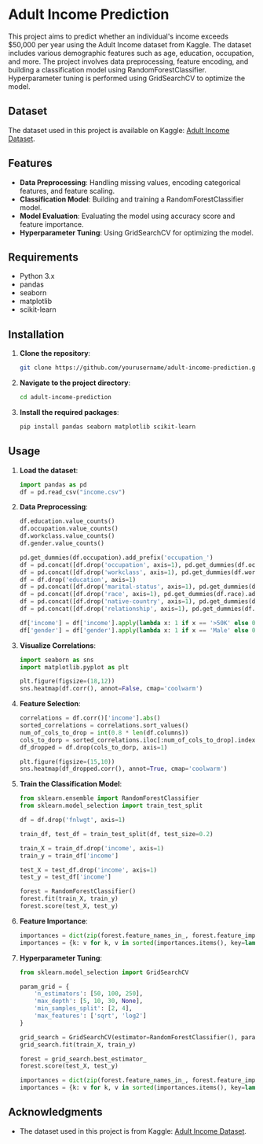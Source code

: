 # Adult Income Prediction

This project aims to predict whether an individual's income exceeds $50,000 per year using the Adult Income dataset from Kaggle. The dataset includes various demographic features such as age, education, occupation, and more. The project involves data preprocessing, feature encoding, and building a classification model using RandomForestClassifier. Hyperparameter tuning is performed using GridSearchCV to optimize the model.

## Dataset

The dataset used in this project is available on Kaggle: [Adult Income Dataset](https://www.kaggle.com/datasets/wenruliu/adult-income-dataset).

## Features

- **Data Preprocessing**: Handling missing values, encoding categorical features, and feature scaling.
- **Classification Model**: Building and training a RandomForestClassifier model.
- **Model Evaluation**: Evaluating the model using accuracy score and feature importance.
- **Hyperparameter Tuning**: Using GridSearchCV for optimizing the model.

## Requirements

- Python 3.x
- pandas
- seaborn
- matplotlib
- scikit-learn

## Installation

1. **Clone the repository**:
    ```sh
    git clone https://github.com/yourusername/adult-income-prediction.git
    ```

2. **Navigate to the project directory**:
    ```sh
    cd adult-income-prediction
    ```

3. **Install the required packages**:
    ```sh
    pip install pandas seaborn matplotlib scikit-learn
    ```

## Usage

1. **Load the dataset**:
    ```python
    import pandas as pd
    df = pd.read_csv("income.csv")
    ```

2. **Data Preprocessing**:
    ```python
    df.education.value_counts()
    df.occupation.value_counts()
    df.workclass.value_counts()
    df.gender.value_counts()

    pd.get_dummies(df.occupation).add_prefix('occupation_')
    df = pd.concat([df.drop('occupation', axis=1), pd.get_dummies(df.occupation).add_prefix('occupation_')], axis=1)
    df = pd.concat([df.drop('workclass', axis=1), pd.get_dummies(df.workclass).add_prefix('workclass_')], axis=1)
    df = df.drop('education', axis=1)
    df = pd.concat([df.drop('marital-status', axis=1), pd.get_dummies(df['marital-status']).add_prefix('marital-status_')], axis=1)
    df = pd.concat([df.drop('race', axis=1), pd.get_dummies(df.race).add_prefix('race_')], axis=1)
    df = pd.concat([df.drop('native-country', axis=1), pd.get_dummies(df['native-country']).add_prefix('native-country_')], axis=1)
    df = pd.concat([df.drop('relationship', axis=1), pd.get_dummies(df.relationship).add_prefix('relationship_')], axis=1)

    df['income'] = df['income'].apply(lambda x: 1 if x == '>50K' else 0)
    df['gender'] = df['gender'].apply(lambda x: 1 if x == 'Male' else 0)
    ```

3. **Visualize Correlations**:
    ```python
    import seaborn as sns
    import matplotlib.pyplot as plt

    plt.figure(figsize=(18,12))
    sns.heatmap(df.corr(), annot=False, cmap='coolwarm')
    ```

4. **Feature Selection**:
    ```python
    correlations = df.corr()['income'].abs()
    sorted_correlations = correlations.sort_values()
    num_of_cols_to_drop = int(0.8 * len(df.columns))
    cols_to_dorp = sorted_correlations.iloc[:num_of_cols_to_drop].index
    df_dropped = df.drop(cols_to_dorp, axis=1)

    plt.figure(figsize=(15,10))
    sns.heatmap(df_dropped.corr(), annot=True, cmap='coolwarm')
    ```

5. **Train the Classification Model**:
    ```python
    from sklearn.ensemble import RandomForestClassifier
    from sklearn.model_selection import train_test_split

    df = df.drop('fnlwgt', axis=1)

    train_df, test_df = train_test_split(df, test_size=0.2)

    train_X = train_df.drop('income', axis=1)
    train_y = train_df['income']

    test_X = test_df.drop('income', axis=1)
    test_y = test_df['income']

    forest = RandomForestClassifier()
    forest.fit(train_X, train_y)
    forest.score(test_X, test_y)
    ```

6. **Feature Importance**:
    ```python
    importances = dict(zip(forest.feature_names_in_, forest.feature_importances_))
    importances = {k: v for k, v in sorted(importances.items(), key=lambda x: x[1], reverse=True)}
    ```

7. **Hyperparameter Tuning**:
    ```python
    from sklearn.model_selection import GridSearchCV

    param_grid = {
        'n_estimators': [50, 100, 250],
        'max_depth': [5, 10, 30, None],
        'min_samples_split': [2, 4],
        'max_features': ['sqrt', 'log2']
    }

    grid_search = GridSearchCV(estimator=RandomForestClassifier(), param_grid=param_grid, verbose=10)
    grid_search.fit(train_X, train_y)

    forest = grid_search.best_estimator_
    forest.score(test_X, test_y)

    importances = dict(zip(forest.feature_names_in_, forest.feature_importances_))
    importances = {k: v for k, v in sorted(importances.items(), key=lambda x: x[1], reverse=True)}
    ```

## Acknowledgments

- The dataset used in this project is from Kaggle: [Adult Income Dataset](https://www.kaggle.com/datasets/wenruliu/adult-income-dataset).
